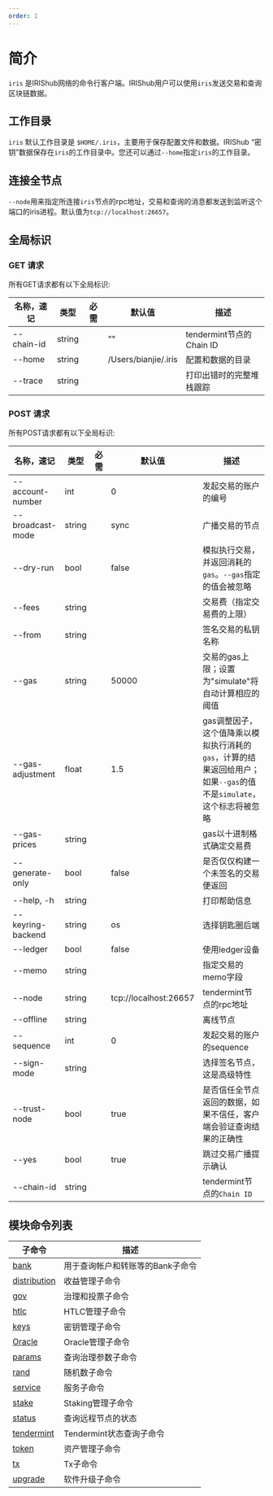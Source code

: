 ```yaml
---
order: 1
---
```


# 简介

`iris` 是IRIShub网络的命令行客户端。IRIShub用户可以使用`iris`发送交易和查询区块链数据。

## 工作目录

`iris` 默认工作目录是 `$HOME/.iris`，主要用于保存配置文件和数据。IRIShub “密钥”数据保存在`iris`的工作目录中。您还可以通过`--home`指定`iris`的工作目录。

## 连接全节点

`--node`用来指定所连接`iris`节点的rpc地址，交易和查询的消息都发送到监听这个端口的iris进程。默认值为`tcp://localhost:26657`。


## 全局标识

### GET 请求

所有GET请求都有以下全局标识:

| 名称，速记   | 类型   | 必需 | 默认值                | 描述                                                               |
| ------------ | ------ | ---- | --------------------- | ------------------------------------------------------------------ |
| --chain-id   | string |      | ""                    | tendermint节点的Chain ID                                           |
| --home       | string |      | /Users/bianjie/.iris  | 配置和数据的目录                                 |
| --trace      | string |      |                       | 打印出错时的完整堆栈跟踪                          |         

### POST 请求

所有POST请求都有以下全局标识:

| 名称，速记       | 类型   | 必需  | 默认值                | 描述                                                                                                                |
| ---------------- | ------ | ----- | --------------------- | ------------------------------------------------------------------------------------------------------------------- |
| --account-number | int    |          | 0                     | 发起交易的账户的编号                                                                                   |
| --broadcast-mode | string |          | sync                  | 广播交易的节点                                                                |
| --dry-run        | bool   |          | false                 | 模拟执行交易，并返回消耗的`gas`。`--gas`指定的值会被忽略                         |
| --fees           | string |          |                       | 交易费（指定交易费的上限）                                                                             |
| --from           | string |          |                       | 签名交易的私钥名称                                                                         |
| --gas            | string |          | 50000                 | 交易的gas上限；设置为"simulate"将自动计算相应的阈值                    |
| --gas-adjustment | float  |          | 1.5                   | gas调整因子，这个值降乘以模拟执行消耗的`gas`，计算的结果返回给用户；如果`--gas`的值不是`simulate`，这个标志将被忽略 |
| --gas-prices     | string |          |                       | gas以十进制格式确定交易费                                                  |
| --generate-only  | bool   |          | false                 | 是否仅仅构建一个未签名的交易便返回                                                           |
| --help, -h       | string |          |                       | 打印帮助信息                                                                                             |
| --keyring-backend| string |          | os                    | 选择钥匙圈后端                                                                                      |
| --ledger         | bool   |          | false                 | 使用ledger设备                                                                                  |
| --memo           | string |          |                       | 指定交易的memo字段                                                                            |
| --node           | string |          | tcp://localhost:26657 | tendermint节点的rpc地址                                                     |
| --offline        | string |          |                       | 离线节点                                                         |
| --sequence       | int    |          | 0                     | 发起交易的账户的sequence                                                                                 |
| --sign-mode      | string |          |                       | 选择签名节点，这是高级特性                                             |
| --trust-node     | bool   |          | true                  | 是否信任全节点返回的数据，如果不信任，客户端会验证查询结果的正确性                                                                              |
| --yes            | bool   |          | true                  | 跳过交易广播提示确认                                                                  |
| --chain-id       | string |          |                       | tendermint节点的`Chain ID`                                                                        |

## 模块命令列表

| **子命令**                        | **描述**                         |
| --------------------------------- | -------------------------------- |
| [bank](./bank.md)                 | 用于查询帐户和转账等的Bank子命令|
| [distribution](./distribution.md) | 收益管理子命令              |
| [gov](./gov.md)                   | 治理和投票子命令                            |
| [htlc](./htlc.md)                 | HTLC管理子命令                            |    
| [keys](./keys.md)                 | 密钥管理子命令 |
| [Oracle](./oracle.md)             | Oracle管理子命令                               |
| [params](./params.md)             | 查询治理参数子命令                                  |
| [rand](./rand.md)                 | 随机数子命令                                    |
| [service](./service.md)           | 服务子命令                                          |
| [stake](./stake.md)               | Staking管理子命令            |
| [status](./status.md)             | 查询远程节点的状态                                 |
| [tendermint](./tendermint.md)     | Tendermint状态查询子命令                        |
| [token](./token.md)               | 资产管理子命令                                            |
| [tx](./tx.md)                     | Tx子命令                                               |
| [upgrade](./upgrade.md)           | 软件升级子命令                                 |
